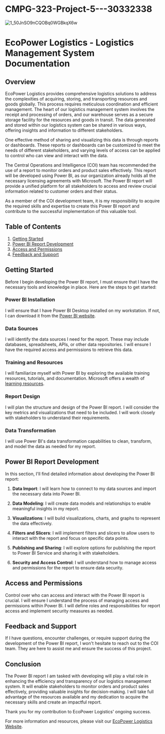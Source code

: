 # CMPG-323-Project-5---30332338

![1_50JnSO9nCQOBq0WGBkqX6w](https://github.com/Madzivhandila/CMPG-323-Project-5---30332338/assets/75025282/a92f47a9-a2bd-40cb-ae57-42093c8c5d39)

# EcoPower Logistics - Logistics Management System Documentation

## Overview

EcoPower Logistics provides comprehensive logistics solutions to address the complexities of acquiring, storing, and transporting resources and goods globally. This process requires meticulous coordination and efficient management. The heart of our logistics management system involves the receipt and processing of orders, and our warehouse serves as a secure storage facility for the resources and goods in transit. The data generated and stored within our logistics system can be shared in various ways, offering insights and information to different stakeholders.

One effective method of sharing and visualizing this data is through reports or dashboards. These reports or dashboards can be customized to meet the needs of different stakeholders, and varying levels of access can be applied to control who can view and interact with the data.

The Central Operations and Intelligence (COI) team has recommended the use of a report to monitor orders and product sales effectively. This report will be developed using Power BI, as our organization already holds all the necessary licensing agreements with Microsoft. The Power BI report will provide a unified platform for all stakeholders to access and review crucial information related to customer orders and their status.

As a member of the COI development team, it is my responsibility to acquire the required skills and expertise to create this Power BI report and contribute to the successful implementation of this valuable tool.

## Table of Contents

1. [Getting Started](#getting-started)
2. [Power BI Report Development](#power-bi-report-development)
3. [Access and Permissions](#access-and-permissions)
4. [Feedback and Support](#feedback-and-support)

## Getting Started

Before I begin developing the Power BI report, I must ensure that I have the necessary tools and knowledge in place. Here are the steps to get started:

### Power BI Installation

I will ensure that I have Power BI Desktop installed on my workstation. If not, I can download it from the [Power BI website](https://powerbi.microsoft.com/).

### Data Sources

I will identify the data sources I need for the report. These may include databases, spreadsheets, APIs, or other data repositories. I will ensure I have the required access and permissions to retrieve this data.

### Training and Resources

I will familiarize myself with Power BI by exploring the available training resources, tutorials, and documentation. Microsoft offers a wealth of [learning resources](https://docs.microsoft.com/en-us/power-bi/).

### Report Design

I will plan the structure and design of the Power BI report. I will consider the key metrics and visualizations that need to be included. I will work closely with stakeholders to understand their requirements.

### Data Transformation

I will use Power BI's data transformation capabilities to clean, transform, and model the data as needed for my report.

## Power BI Report Development

In this section, I'll find detailed information about developing the Power BI report:

1. **Data Import**: I will learn how to connect to my data sources and import the necessary data into Power BI.

2. **Data Modeling**: I will create data models and relationships to enable meaningful insights in my report.

3. **Visualizations**: I will build visualizations, charts, and graphs to represent the data effectively.

4. **Filters and Slicers**: I will implement filters and slicers to allow users to interact with the report and focus on specific data points.

5. **Publishing and Sharing**: I will explore options for publishing the report to Power BI Service and sharing it with stakeholders.

6. **Security and Access Control**: I will understand how to manage access and permissions for the report to ensure data security.

## Access and Permissions

Control over who can access and interact with the Power BI report is crucial. I will ensure I understand the process of managing access and permissions within Power BI. I will define roles and responsibilities for report access and implement security measures as needed.

## Feedback and Support

If I have questions, encounter challenges, or require support during the development of the Power BI report, I won't hesitate to reach out to the COI team. They are here to assist me and ensure the success of this project.

## Conclusion

The Power BI report I am tasked with developing will play a vital role in enhancing the efficiency and transparency of our logistics management system. It will enable stakeholders to monitor orders and product sales effectively, providing valuable insights for decision-making. I will take full advantage of the resources available and my dedication to acquire the necessary skills and create an impactful report.

Thank you for my contribution to EcoPower Logistics' ongoing success.

For more information and resources, please visit our [EcoPower Logistics Website](https://www.ecopowerlogistics.com/).

